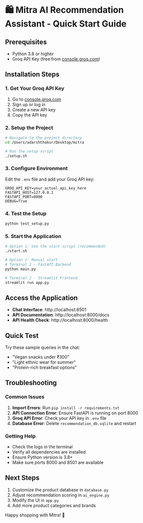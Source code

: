 # 🛍️ Mitra AI Recommendation Assistant - Quick Start Guide

## Prerequisites
- Python 3.8 or higher
- Groq API Key (free from [console.groq.com](https://console.groq.com))

## Installation Steps

### 1. Get Your Groq API Key
1. Go to [console.groq.com](https://console.groq.com)
2. Sign up or log in
3. Create a new API key
4. Copy the API key

### 2. Setup the Project
```bash
# Navigate to the project directory
cd /Users/adarshthakur/Desktop/mitra

# Run the setup script
./setup.sh
```

### 3. Configure Environment
Edit the `.env` file and add your Groq API key:
```env
GROQ_API_KEY=your_actual_api_key_here
FASTAPI_HOST=127.0.0.1
FASTAPI_PORT=8000
DEBUG=True
```

### 4. Test the Setup
```bash
python test_setup.py
```

### 5. Start the Application
```bash
# Option 1: Use the start script (recommended)
./start.sh

# Option 2: Manual start
# Terminal 1 - FastAPI Backend
python main.py

# Terminal 2 - Streamlit Frontend
streamlit run app.py
```

## Access the Application
- **Chat Interface**: http://localhost:8501
- **API Documentation**: http://localhost:8000/docs
- **API Health Check**: http://localhost:8000/health

## Quick Test
Try these sample queries in the chat:
- "Vegan snacks under ₹300"
- "Light ethnic wear for summer"
- "Protein-rich breakfast options"

## Troubleshooting

### Common Issues
1. **Import Errors**: Run `pip install -r requirements.txt`
2. **API Connection Error**: Ensure FastAPI is running on port 8000
3. **Groq API Error**: Check your API key in `.env` file
4. **Database Error**: Delete `recommendation_db.sqlite` and restart

### Getting Help
- Check the logs in the terminal
- Verify all dependencies are installed
- Ensure Python version is 3.8+
- Make sure ports 8000 and 8501 are available

## Next Steps
1. Customize the product database in `database.py`
2. Adjust recommendation scoring in `ai_engine.py`
3. Modify the UI in `app.py`
4. Add more product categories and brands

Happy shopping with Mitra! 🎉
